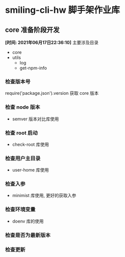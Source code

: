 # smiling-cli-hw 脚手架作业库


## core 准备阶段开发
**[时间: 2021年06月17日22:36:10]**
主要涉及目录
-   core
-   utils
    + log
    + get-npm-info

### 检查版本号
require('package.json').version 获取 core 版本

### 检查 node 版本
-   semver 版本对比库使用

### 检查 root 启动
-   check-root 库使用
### 检查用户主目录
-   user-home 库使用
### 检查入参
-   minimist 库使用, 更好的获取入参
### 检查环境变量
-   doenv 库的使用
### 检查是否为最新版本

### 检查更新